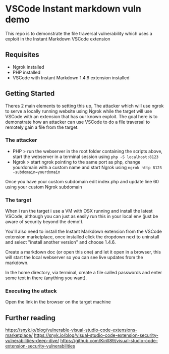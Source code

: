 # VSCode Instant markdown vuln demo 
This repo is to demonstrate the file traversal vulnerability which uses a exploit in the Instant Markdown VSCode extension 

## Requisites 
- Ngrok installed 
- PHP installed
- VSCode with Instant Markdown 1.4.6 extension installed 

## Getting Started 
Theres 2 main elements to setting this up, The attacker which will use ngrok to serve a locally running website using Ngrok while the target will use VSCode with an extension that has our known exploit. The goal here is to demonstrate how an attacker can use VSCode to do a file traversal to remotely gain a file from the target. 

### The attacker
- PHP > run the webserver in the root folder containing the scripts above, start the webserver in a terminal session using `php -S localhost:8123`
- Ngrok > start ngrok pointing to the same port as php, change yourdomain with a custom name and start Ngrok using `ngrok http 8123 -subdomain=yourdomain` 

Once you have your custom subdomain edit index.php and update line 60 using your custom Ngrok subdomain

### The target 
When i run the target i use a VM with OSX running and install the latest VSCode, although you can just as easily run this in your local env (just be aware of security beyond the demo!).

You'll also need to install the Instant Markdown extension from the VSCode extension marketplace, once installed click the dropdown next to uninstall and select "install another version" and choose 1.4.6. 

Create a markdown doc (or open this one) and let it open in a browser, this will start the local webserver so you can see live updates from the markdown.

In the home directory, via terminal, create a file called passwords and enter some text in there (anything you want). 

### Executing the attack 
Open the link in the browser on the target machine 

## Further reading 
https://snyk.io/blog/vulnerable-visual-studio-code-extensions-marketplace/
https://snyk.io/blog/visual-studio-code-extension-security-vulnerabilities-deep-dive/
https://github.com/Kirill89/visual-studio-code-extension-security-vulnerabilities
